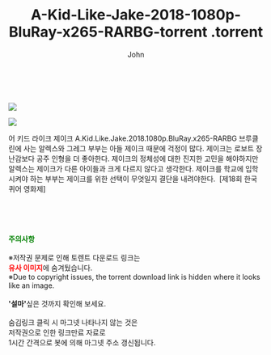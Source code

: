 ﻿---
layout: post
title:  "                   A-Kid-Like-Jake-2018-1080p-BluRay-x265-RARBG-torrent                .torrent"
author: John
categories: [ 영화 ]
tags: [  ]
image: https://torrentrj57.com/uploadfile/full/d0994b282317b693ac43f34b5d982f3a372cdb1a.jpg"/></p><p><img src="https://torrentrj57.com/uploadfile/full/4e21a9ab11720a1ddcf731eab4d9edefffed9ac1.jpg 
description: "                   A-Kid-Like-Jake-2018-1080p-BluRay-x265-RARBG-torrent                 torrent 정보 공유"
toc: true
toc_sticky: true
---

<br>
<p><img src="https://torrentrj57.com/uploadfile/full/d0994b282317b693ac43f34b5d982f3a372cdb1a.jpg"/></p><p><img src="https://torrentrj57.com/uploadfile/full/4e21a9ab11720a1ddcf731eab4d9edefffed9ac1.jpg"/></p>
 어 키드 라이크 제이크 A.Kid.Like.Jake.2018.1080p.BluRay.x265-RARBG 브루클린에 사는 알렉스와 그레그 부부는 아들 제이크 때문에 걱정이 많다. 제이크는 로보트 장난감보다 공주 인형을 더 좋아한다. 제이크의 정체성에 대한 진지한 고민을 해야하지만 알렉스는 제이크가 다른 아이들과 크게 다르지 않다고 생각한다. 제이크를 학교에 입학시켜야 하는 부부는 제이크를 위한 선택이 무엇일지 결단을 내려야한다.  [제18회 한국 퀴어 영화제] 
    
<br><br><br>
<p data-ke-size="size16"><b><span style="color: green;">주의사항</span></b><br /><br />※저작권 문제로 인해 토렌트 다운로드 링크는<br /><b><span style="color: red;">유사 이미지</span></b>에 숨겨뒀습니다.<br />※Due to copyright issues, the torrent download link is hidden where it looks like an image.<br /><br /><b>'설마'</b>싶은 것까지 확인해 보세요.<br /><br />숨김링크 클릭 시 마그넷 나타나지 않는 것은<br />저작권으로 인한 링크만료 자료로<br />1시간 간격으로 봇에 의해 마그넷 주소 갱신됩니다.</p>
